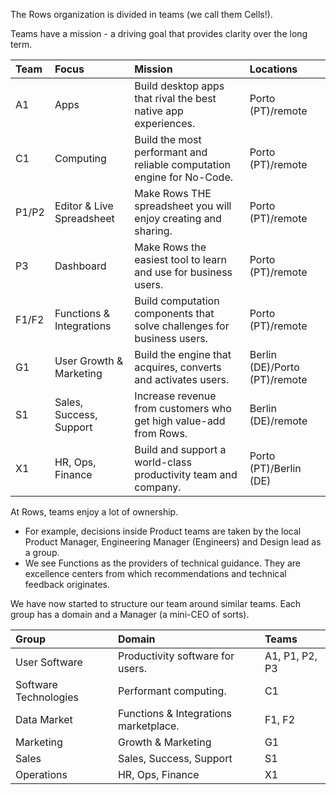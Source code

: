 
The Rows organization is divided in teams (we call them Cells!).

Teams have a mission - a driving goal that provides clarity over the long term. 

| Team  | Focus                     | Mission                                                                | Locations                     |
|:------|:--------------------------|:-----------------------------------------------------------------------|:------------------------------|
| A1    | Apps                      | Build desktop apps that rival the best native app experiences.         | Porto (PT)/remote             |
| C1    | Computing                 | Build the most performant and reliable computation engine for No-Code. | Porto (PT)/remote             |
| P1/P2 | Editor & Live Spreadsheet | Make Rows THE spreadsheet you will enjoy creating and sharing.         | Porto (PT)/remote             |
| P3    | Dashboard                 | Make Rows the easiest tool to learn and use for business users.        | Porto (PT)/remote             |
| F1/F2 | Functions & Integrations  | Build computation components that solve challenges for business users. | Porto (PT)/remote             |
| G1    | User Growth & Marketing   | Build the engine that acquires, converts and activates users.          | Berlin (DE)/Porto (PT)/remote |
| S1    | Sales, Success, Support   | Increase revenue from customers who get high value-add from Rows.      | Berlin (DE)/remote            |
| X1    | HR, Ops, Finance          | Build and support a world-class productivity team and company.         | Porto (PT)/Berlin (DE)        |

At Rows, teams enjoy a lot of ownership.
- For example, decisions inside Product teams are taken by the local Product Manager, Engineering Manager (Engineers) and Design lead as a group.
- We see Functions as the providers of technical guidance. They are excellence centers from which recommendations and technical feedback originates.

We have now started to structure our team around similar teams. Each group has a domain and a Manager (a mini-CEO of sorts).

| Group                 | Domain                                | Teams      | 
|:----------------------|:--------------------------------------|:-----------| 
| User Software         | Productivity software for users.      | A1, P1, P2, P3| 
| Software Technologies | Performant computing.                 | C1         | 
| Data Market           | Functions & Integrations marketplace. | F1, F2     | 
| Marketing             | Growth & Marketing                    | G1         | 
| Sales                 | Sales, Success, Support               | S1         | 
| Operations            | HR, Ops, Finance                      | X1         | 
